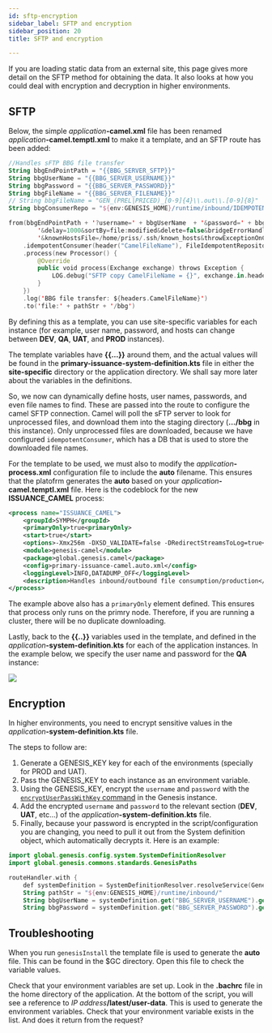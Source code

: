 ```yaml
---
id: sftp-encryption
sidebar_label: SFTP and encryption
sidebar_position: 20
title: SFTP and encryption 

---
```


If you are loading static data from an external site, this page gives more detail on the SFTP method for obtaining the data. It also looks at how you could deal with encryption and decryption in higher environments.

## SFTP
Below, the simple _application_**-camel.xml** file has  been renamed _application_**-camel.temptl.xml** to make it a template, and an SFTP route has been added:


```kotlin
//Handles sFTP BBG file transfer
String bbgEndPointPath = "{{BBG_SERVER_SFTP}}"
String bbgUserName = "{{BBG_SERVER_USERNAME}}"
String bbgPassword = "{{BBG_SERVER_PASSWORD}}"
String bbgFileName = "{{BBG_SERVER_FILENAME}}"
// String bbgFileName = "GEN_(PREL|PRICED)_[0-9]{4}\\.out\\.[0-9]{8}"
String bbgConsumerRepo = "${env:GENESIS_HOME}/runtime/inbound/IDEMPOTENT_CONSUMER.DATA"

from(bbgEndPointPath + '?username=' + bbgUserName  + '&password=' + bbgPassword + '&include=' + bbgFileName +
        '&delay=1000&sortBy=file:modified&delete=false&bridgeErrorHandler=true' +
        '&knownHostsFile=/home/priss/.ssh/known_hosts&throwExceptionOnConnectFailed=true&stepwise=false')
    .idempotentConsumer(header("CamelFileName"), FileIdempotentRepository.fileIdempotentRepository(new File(bbgConsumerRepo), 300000, 15000000))
    .process(new Processor() {
        @Override
        public void process(Exchange exchange) throws Exception {
            LOG.debug("SFTP copy CamelFileName = {}", exchange.in.headers.CamelFileName)
        }
    })
    .log('BBG file transfer: ${headers.CamelFileName}')
    .to('file:' + pathStr + '/bbg')

```

By defining this as a template, you can use site-specific variables for each instance (for example,  user name, password, and hosts can change between **DEV**, **QA**, **UAT**, and **PROD** instances). 

The template variables have **{{…}}** around them, and the actual values will be found in the **primary-issuance-system-definition.kts** file in either the **site-specific** directory or the application directory. We shall say more later about the variables in the definitions.

So, we now can dynamically define hosts, user names, passwords, and even file names to find. These are passed into the route to configure the camel SFTP connection. Camel will poll the sFTP server to look for unprocessed files, and download them into the staging directory (**…/bbg** in this instance). Only unprocessed files are downloaded, because we have configured `idempotentConsumer`, which has a DB that is used to store the downloaded file names. 

For the template to be used, we must also to modify the _application_**-process.xml** configuration file to include the **auto** filename. This ensures that the platofrm generates the **auto** based on your _application_**-camel.temptl.xml** file. Here is the codeblock for the new **ISSUANCE_CAMEL** process: 


```xml
<process name="ISSUANCE_CAMEL">
    <groupId>SYMPH</groupId>
    <primaryOnly>true<primaryOnly>
    <start>true</start>
    <options>-Xmx256m -DXSD_VALIDATE=false -DRedirectStreamsToLog=true</options>
    <module>genesis-camel</module>
    <package>global.genesis.camel</package>
    <config>primary-issuance-camel.auto.xml</config>
    <loggingLevel>INFO,DATADUMP_OFF</loggingLevel>
    <description>Handles inbound/outbound file consumption/production</description>
</process>
```

The example above also has a `primaryOnly` element defined. This ensures that process only runs on the primry node. Therefore, if you are running a cluster, there will be no duplicate downloading.

Lastly, back to the **{{..}}** variables used in the template, and defined in the _application_**-system-definition.kts** for each of the application instances. In the example below, we specify the user name and password for the **QA** instance:

![](/img/variables-qa.png)
 
 
## Encryption

In higher environments, you need to encrypt sensitive values in the _application_**-system-definition.kts** file.  

The steps to follow are:

1. Generate a GENESIS_KEY key for each of the environments (specially for PROD and UAT).
2. Pass the GENESIS_KEY to each instance as an environment variable.
3. Using the GENESIS_KEY, encrypt the `username` and `password` with the [`encryptUserPassWithKey` command](/creating-applications/defining-your-application/integrations/database-streaming/dbtogenesis/overview/#encrypting-user-and-passwords) in the Genesis instance.
4. Add the encrypted `username` and `password` to the relevant section (**DEV**, **UAT**, etc...) of the _application_**-system-definition.kts** file.  
 5. Finally, because your password is encrypted in the script/configuration you are changing, you need to pull it out from the System definition object, which automatically decrypts it. Here is an example:


```kotlin
import global.genesis.config.system.SystemDefinitionResolver
import global.genesis.commons.standards.GenesisPaths

routeHandler.with {
    def systemDefinition = SystemDefinitionResolver.resolveService(GenesisPaths.genesisHome())
    String pathStr = "${env:GENESIS_HOME}/runtime/inbound/"
    String bbgUserName = systemDefinition.get("BBG_SERVER_USERNAME").get()
    String bbgPassword = systemDefinition.get("BBG_SERVER_PASSWORD").get()

```


## Troubleshooting

When you run `genesisInstall` the template file is used to generate the **auto** file. This can be found in the $GC directory. Open this file to check the variable values.

Check that your environment variables are set up. Look in the **.bachrc** file in the home directory of the application. At the bottom of the script, you will see a reference to _IP address_**/latest/user-data**. This is used to generate the environment variables. Check that your environment variable exists in the list. And does it return from the request?

 
